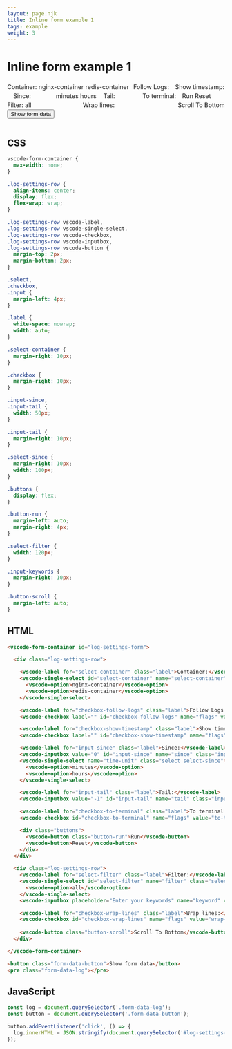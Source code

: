 ```yaml
---
layout: page.njk
title: Inline form example 1
tags: example
weight: 3
---
```


# Inline form example 1

<style>
  vscode-form-container {
    max-width: none;
  }

  .log-settings-row {
    align-items: center;
    display: flex;
    flex-wrap: wrap;
  }

  .log-settings-row vscode-label,
  .log-settings-row vscode-single-select,
  .log-settings-row vscode-checkbox,
  .log-settings-row vscode-inputbox,
  .log-settings-row vscode-button {
    margin-top: 2px;
    margin-bottom: 2px;
  }

  .select,
  .checkbox,
  .input {
    margin-left: 4px;
  }

  .label {
    white-space: nowrap;
    width: auto;
  }

  .select-container {
    margin-right: 10px;
  }

  .checkbox {
    margin-right: 10px;
  }

  .input-since,
  .input-tail {
    width: 50px;
  }

  .input-tail {
    margin-right: 10px;
  }

  .select-since {
    margin-right: 10px;
    width: 100px;
  }

  .buttons {
    display: flex;
  }

  .button-run {
    margin-left: auto;
    margin-right: 4px;
  }

  .select-filter {
    width: 120px;
  }

  .input-keywords {
    margin-right: 10px;
  }

  .button-scroll {
    margin-left: auto;
  }
</style>

<component-preview>
  <vscode-form-container id="log-settings-form">
    <div class="log-settings-row">
      <vscode-label for="select-container" class="label">Container:</vscode-label>
      <vscode-single-select id="select-container" name="select-container" class="select select-container">
        <vscode-option>nginx-container</vscode-option>
        <vscode-option>redis-container</vscode-option>
      </vscode-single-select>
      <vscode-label for="checkbox-follow-logs" class="label">Follow Logs:</vscode-label>
      <vscode-checkbox label="" id="checkbox-follow-logs" name="flags" value="follow-logs" class="checkbox"></vscode-checkbox>
      <vscode-label for="checkbox-show-timestamp" class="label">Show timestamp:</vscode-label>
      <vscode-checkbox label="" id="checkbox-show-timestamp" name="flags" value="show-timestamps" value="true" class="checkbox"></vscode-checkbox>
      <vscode-label for="input-since" class="label">Since:</vscode-label>
      <vscode-inputbox value="0" id="input-since" name="since" class="input input-since"></vscode-inputbox>
      <vscode-single-select name="time-unit" class="select select-since">
        <vscode-option>minutes</vscode-option>
        <vscode-option>hours</vscode-option>
      </vscode-single-select>
      <vscode-label for="input-tail" class="label">Tail:</vscode-label>
      <vscode-inputbox value="-1" id="input-tail" name="tail" class="input input-tail"></vscode-inputbox>
      <vscode-label for="checkbox-to-terminal" class="label">To terminal:</vscode-label>
      <vscode-checkbox id="checkbox-to-terminal" name="flags" value="to-terminal" class="checkbox"></vscode-checkbox>
      <div class="buttons">
        <vscode-button class="button-run">Run</vscode-button>
        <vscode-button>Reset</vscode-button>
      </div>
    </div>
    <div class="log-settings-row">
      <vscode-label for="select-filter" class="label">Filter:</vscode-label>
      <vscode-single-select id="select-filter" name="filter" class="select select-filter">
        <vscode-option>all</vscode-option>
      </vscode-single-select>
      <vscode-inputbox placeholder="Enter your keywords" name="keyword" class="input input-keywords"></vscode-inputbox>
      <vscode-label for="checkbox-wrap-lines" class="label">Wrap lines:</vscode-label>
      <vscode-checkbox id="checkbox-wrap-lines" name="flags" value="wrap-lines" class="checkbox"></vscode-checkbox>
      <vscode-button class="button-scroll">Scroll To Bottom</vscode-button>
    </div>
  </vscode-form-container>
</component-preview>
<button class="form-data-button">Show form data</button>
<pre class="form-data-log"></pre>

<script type="module">
  const log = document.querySelector('.form-data-log');
  const button = document.querySelector('.form-data-button');

  button.addEventListener('click', () => {
    log.innerHTML = JSON.stringify(document.querySelector('#log-settings-form').data, null, 2);
  });
</script>

## CSS
```css
vscode-form-container {
  max-width: none;
}

.log-settings-row {
  align-items: center;
  display: flex;
  flex-wrap: wrap;
}

.log-settings-row vscode-label,
.log-settings-row vscode-single-select,
.log-settings-row vscode-checkbox,
.log-settings-row vscode-inputbox,
.log-settings-row vscode-button {
  margin-top: 2px;
  margin-bottom: 2px;
}

.select,
.checkbox,
.input {
  margin-left: 4px;
}

.label {
  white-space: nowrap;
  width: auto;
}

.select-container {
  margin-right: 10px;
}

.checkbox {
  margin-right: 10px;
}

.input-since,
.input-tail {
  width: 50px;
}

.input-tail {
  margin-right: 10px;
}

.select-since {
  margin-right: 10px;
  width: 100px;
}

.buttons {
  display: flex;
}

.button-run {
  margin-left: auto;
  margin-right: 4px;
}

.select-filter {
  width: 120px;
}

.input-keywords {
  margin-right: 10px;
}

.button-scroll {
  margin-left: auto;
}
```
## HTML

```html
<vscode-form-container id="log-settings-form">

  <div class="log-settings-row">

    <vscode-label for="select-container" class="label">Container:</vscode-label>
    <vscode-single-select id="select-container" name="select-container" class="select select-container">
      <vscode-option>nginx-container</vscode-option>
      <vscode-option>redis-container</vscode-option>
    </vscode-single-select>

    <vscode-label for="checkbox-follow-logs" class="label">Follow Logs:</vscode-label>
    <vscode-checkbox label="" id="checkbox-follow-logs" name="flags" value="follow-logs" class="checkbox"></vscode-checkbox>

    <vscode-label for="checkbox-show-timestamp" class="label">Show timestamp:</vscode-label>
    <vscode-checkbox label="" id="checkbox-show-timestamp" name="flags" value="show-timestamps" value="true" class="checkbox"></vscode-checkbox>

    <vscode-label for="input-since" class="label">Since:</vscode-label>
    <vscode-inputbox value="0" id="input-since" name="since" class="input input-since"></vscode-inputbox>
    <vscode-single-select name="time-unit" class="select select-since">
      <vscode-option>minutes</vscode-option>
      <vscode-option>hours</vscode-option>
    </vscode-single-select>

    <vscode-label for="input-tail" class="label">Tail:</vscode-label>
    <vscode-inputbox value="-1" id="input-tail" name="tail" class="input input-tail"></vscode-inputbox>

    <vscode-label for="checkbox-to-terminal" class="label">To terminal:</vscode-label>
    <vscode-checkbox id="checkbox-to-terminal" name="flags" value="to-terminal" class="checkbox"></vscode-checkbox>

    <div class="buttons">
      <vscode-button class="button-run">Run</vscode-button>
      <vscode-button>Reset</vscode-button>
    </div>
  </div>

  <div class="log-settings-row">
    <vscode-label for="select-filter" class="label">Filter:</vscode-label>
    <vscode-single-select id="select-filter" name="filter" class="select select-filter">
      <vscode-option>all</vscode-option>
    </vscode-single-select>
    <vscode-inputbox placeholder="Enter your keywords" name="keyword" class="input input-keywords"></vscode-inputbox>

    <vscode-label for="checkbox-wrap-lines" class="label">Wrap lines:</vscode-label>
    <vscode-checkbox id="checkbox-wrap-lines" name="flags" value="wrap-lines" class="checkbox"></vscode-checkbox>
    
    <vscode-button class="button-scroll">Scroll To Bottom</vscode-button>
  </div>

</vscode-form-container>

<button class="form-data-button">Show form data</button>
<pre class="form-data-log"></pre>
```

## JavaScript

```javascript
const log = document.querySelector('.form-data-log');
const button = document.querySelector('.form-data-button');

button.addEventListener('click', () => {
  log.innerHTML = JSON.stringify(document.querySelector('#log-settings-form').data, null, 2);
});
```
